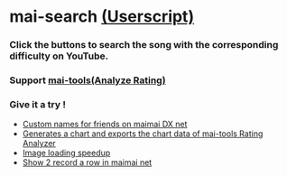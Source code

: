 # mai-search [(Userscript)](https://github.com/hwtam/mai-search/blob/main/mai-search.js)

### Click the buttons to search the song with the corresponding difficulty on YouTube.

### Support [mai-tools(Analyze Rating)](https://github.com/myjian/mai-tools)

### Give it a try !
- [Custom names for friends on maimai DX net](https://github.com/evnchn/what-is-mai-name)
- [Generates a chart and exports the chart data of mai-tools Rating Analyzer](https://github.com/evnchn/mai-chart-chart)
- [Image loading speedup](https://github.com/evnchn/mai-speed)
- [Show 2 record a row in maimai net](https://github.com/hwtam/better-record-for-mai)
